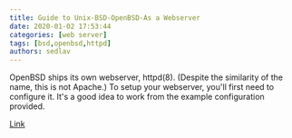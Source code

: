 ```yaml
---
title: Guide to Unix-BSD-OpenBSD-As a Webserver
date: 2020-01-02 17:53:44
categories: [web server]
tags: [bsd,openbsd,httpd]
authors: sedlav
---
```


OpenBSD ships its own webserver, httpd(8). (Despite the similarity of the name, this is not Apache.) To setup your webserver, you'll first need to configure it. It's a good idea to work from the example configuration provided.

[Link](https://en.wikibooks.org/wiki/Guide_to_Unix/BSD/OpenBSD/As_a_Webserver)
